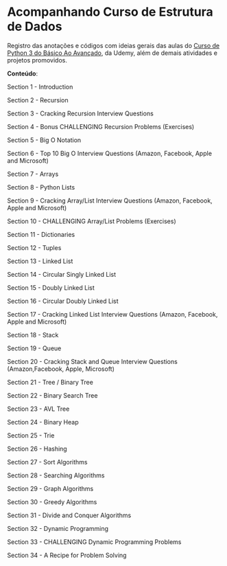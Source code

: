 # Acompanhando Curso de Estrutura de Dados

Registro das anotações e códigos com ideias gerais das aulas do [Curso de Python 3 do Básico Ao Avançado](https://www.udemy.com/course/data-structures-and-algorithms-bootcamp-in-python/), da Udemy, além de demais atividades e projetos promovidos.

**Conteúdo**:

Section 1 - Introduction

Section 2 - Recursion 

Section 3 - Cracking Recursion Interview Questions  

Section 4 - Bonus CHALLENGING Recursion Problems (Exercises)

Section 5 - Big O Notation

Section 6 - Top 10 Big O Interview Questions (Amazon, Facebook, Apple and Microsoft)

Section 7 - Arrays

Section 8 - Python Lists

Section 9 - Cracking Array/List Interview Questions (Amazon, Facebook, Apple and Microsoft)

Section 10 - CHALLENGING Array/List Problems (Exercises)

Section 11 - Dictionaries

Section 12 - Tuples

Section 13 - Linked List

Section 14 - Circular Singly Linked List

Section 15 - Doubly Linked List

Section 16 - Circular Doubly Linked List

Section 17 - Cracking Linked List Interview Questions (Amazon, Facebook, Apple and Microsoft)

Section 18 - Stack

Section 19 - Queue

Section 20 - Cracking Stack and Queue Interview Questions (Amazon,Facebook, Apple, Microsoft)

Section 21 - Tree / Binary Tree

Section 22 - Binary Search Tree

Section 23 - AVL Tree

Section 24 - Binary Heap

Section 25 - Trie

Section 26 - Hashing

Section 27 - Sort Algorithms

Section 28 - Searching Algorithms

Section 29 - Graph Algorithms

Section 30 - Greedy Algorithms

Section 31 - Divide and Conquer Algorithms

Section 32 - Dynamic Programming

Section 33 - CHALLENGING Dynamic Programming Problems

Section 34 - A Recipe for Problem Solving




























